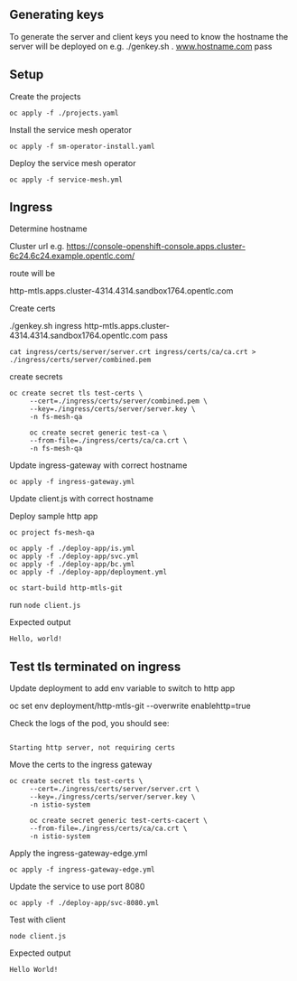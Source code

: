 ## Generating keys

To generate the server and client keys you need to know the hostname the server will be deployed on e.g. 
./genkey.sh . www.hostname.com pass


## Setup

Create the projects

`oc apply -f ./projects.yaml`

Install the service mesh operator

`oc apply -f sm-operator-install.yaml`

Deploy the service mesh operator

`oc apply -f service-mesh.yml`


## Ingress


Determine hostname


Cluster url e.g. https://console-openshift-console.apps.cluster-6c24.6c24.example.opentlc.com/

route will be

http-mtls.apps.cluster-4314.4314.sandbox1764.opentlc.com

Create certs

./genkey.sh ingress http-mtls.apps.cluster-4314.4314.sandbox1764.opentlc.com pass

`cat ingress/certs/server/server.crt ingress/certs/ca/ca.crt > ./ingress/certs/server/combined.pem`

create secrets

```
oc create secret tls test-certs \
     --cert=./ingress/certs/server/combined.pem \
     --key=./ingress/certs/server/server.key \
     -n fs-mesh-qa
```
```
     oc create secret generic test-ca \
     --from-file=./ingress/certs/ca/ca.crt \
     -n fs-mesh-qa
```
     
Update ingress-gateway with correct hostname

`oc apply -f ingress-gateway.yml`

Update client.js with correct hostname

Deploy sample http app
```
oc project fs-mesh-qa

oc apply -f ./deploy-app/is.yml
oc apply -f ./deploy-app/svc.yml
oc apply -f ./deploy-app/bc.yml
oc apply -f ./deploy-app/deployment.yml

oc start-build http-mtls-git
```


run `node client.js`

Expected output 

```
Hello, world!
```

## Test tls terminated on ingress

Update deployment to add env variable to switch to http app

oc set env deployment/http-mtls-git --overwrite enablehttp=true

Check the logs of the pod, you should see:

```

Starting http server, not requiring certs

```

Move the certs to the ingress gateway


```
oc create secret tls test-certs \
     --cert=./ingress/certs/server/server.crt \
     --key=./ingress/certs/server/server.key \
     -n istio-system
```
```
     oc create secret generic test-certs-cacert \
     --from-file=./ingress/certs/ca/ca.crt \
     -n istio-system
```



Apply the ingress-gateway-edge.yml

`oc apply -f ingress-gateway-edge.yml`

Update the service to use port 8080

`oc apply -f ./deploy-app/svc-8080.yml`

Test with client

`node client.js`

Expected output 

```
Hello World!
```
